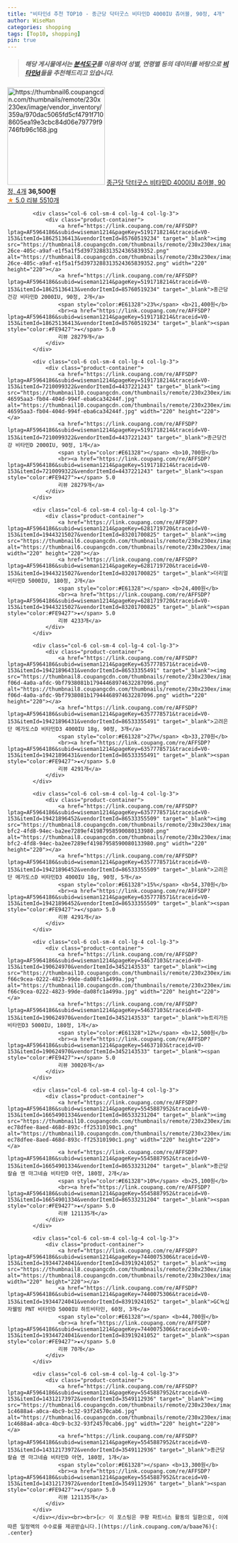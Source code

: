 ```yaml
---
title: "비타민d 추천 TOP10 - 종근당 닥터굿스 비타민D 4000IU 츄어블, 90정, 4개"
author: WiseMan
categories: shopping
tags: [Top10, shopping]
pin: true
---
```


> ##### 해당 게시물에서는 [**분석도구**](https://itemscout.io/)를 이용하여 **성별**, **연령별** 등의 데이터를 바탕으로 [**비타민d**](https://link.coupang.com/a/baae76)들을 추천해드리고 있습니다.
<div class="container"><div class="row">
            <div class="col-6 col-sm-4 col-lg-4 col-lg-3">
                <div class="product-container">
                    <a href="https://link.coupang.com/re/AFFSDP?lptag=AF5964186&subid=wiseman1214&pageKey=5917578114&traceid=V0-153&itemId=10480289478&vendorItemId=87151290082" target="_blank"><img src="https://thumbnail6.coupangcdn.com/thumbnails/remote/230x230ex/image/vendor_inventory/359a/970dac5065fd5cf4791f7108605ea19e3cbc84d06e79779f9746fb96c168.jpg" alt="https://thumbnail6.coupangcdn.com/thumbnails/remote/230x230ex/image/vendor_inventory/359a/970dac5065fd5cf4791f7108605ea19e3cbc84d06e79779f9746fb96c168.jpg" width="220" height="220"></a>
                    <a href="https://link.coupang.com/re/AFFSDP?lptag=AF5964186&subid=wiseman1214&pageKey=5917578114&traceid=V0-153&itemId=10480289478&vendorItemId=87151290082" target="_blank">종근당 닥터굿스 비타민D 4000IU 츄어블, 90정, 4개</a>
                    <span style="color:#E61328"></span> <b>36,500원</b>
                    <br><a href="https://link.coupang.com/re/AFFSDP?lptag=AF5964186&subid=wiseman1214&pageKey=5917578114&traceid=V0-153&itemId=10480289478&vendorItemId=87151290082" target="_blank"><span style="color:#FE9427">★</span> 5.0
                    리뷰 5510개</a>
                </div>
            </div>
            
            <div class="col-6 col-sm-4 col-lg-4 col-lg-3">
                <div class="product-container">
                    <a href="https://link.coupang.com/re/AFFSDP?lptag=AF5964186&subid=wiseman1214&pageKey=5191718214&traceid=V0-153&itemId=18625136413&vendorItemId=85760519234" target="_blank"><img src="https://thumbnail8.coupangcdn.com/thumbnails/remote/230x230ex/image/retail/images/82286447-26ce-405c-a9af-e1f5a1f5d3973288313524365839352.png" alt="https://thumbnail8.coupangcdn.com/thumbnails/remote/230x230ex/image/retail/images/82286447-26ce-405c-a9af-e1f5a1f5d3973288313524365839352.png" width="220" height="220"></a>
                    <a href="https://link.coupang.com/re/AFFSDP?lptag=AF5964186&subid=wiseman1214&pageKey=5191718214&traceid=V0-153&itemId=18625136413&vendorItemId=85760519234" target="_blank">종근당건강 비타민D 2000IU, 90정, 2개</a>
                    <span style="color:#E61328">23%</span> <b>21,400원</b>
                    <br><a href="https://link.coupang.com/re/AFFSDP?lptag=AF5964186&subid=wiseman1214&pageKey=5191718214&traceid=V0-153&itemId=18625136413&vendorItemId=85760519234" target="_blank"><span style="color:#FE9427">★</span> 5.0
                    리뷰 28279개</a>
                </div>
            </div>
            
            <div class="col-6 col-sm-4 col-lg-4 col-lg-3">
                <div class="product-container">
                    <a href="https://link.coupang.com/re/AFFSDP?lptag=AF5964186&subid=wiseman1214&pageKey=5191718214&traceid=V0-153&itemId=7210099322&vendorItemId=4437221243" target="_blank"><img src="https://thumbnail10.coupangcdn.com/thumbnails/remote/230x230ex/image/retail/images/2516919921874013-46595aa3-fb04-404d-994f-eba6ca34244f.jpg" alt="https://thumbnail10.coupangcdn.com/thumbnails/remote/230x230ex/image/retail/images/2516919921874013-46595aa3-fb04-404d-994f-eba6ca34244f.jpg" width="220" height="220"></a>
                    <a href="https://link.coupang.com/re/AFFSDP?lptag=AF5964186&subid=wiseman1214&pageKey=5191718214&traceid=V0-153&itemId=7210099322&vendorItemId=4437221243" target="_blank">종근당건강 비타민D 2000IU, 90정, 1개</a>
                    <span style="color:#E61328"></span> <b>10,700원</b>
                    <br><a href="https://link.coupang.com/re/AFFSDP?lptag=AF5964186&subid=wiseman1214&pageKey=5191718214&traceid=V0-153&itemId=7210099322&vendorItemId=4437221243" target="_blank"><span style="color:#FE9427">★</span> 5.0
                    리뷰 28279개</a>
                </div>
            </div>
            
            <div class="col-6 col-sm-4 col-lg-4 col-lg-3">
                <div class="product-container">
                    <a href="https://link.coupang.com/re/AFFSDP?lptag=AF5964186&subid=wiseman1214&pageKey=6281719720&traceid=V0-153&itemId=19443215027&vendorItemId=83201700825" target="_blank"><img src="https://thumbnail6.coupangcdn.com/thumbnails/remote/230x230ex/image/vendor_inventory/dac9/cad5445d24efb54a9676055712ef5e079838c3be9f2e3527543f60167521.jpg" alt="https://thumbnail6.coupangcdn.com/thumbnails/remote/230x230ex/image/vendor_inventory/dac9/cad5445d24efb54a9676055712ef5e079838c3be9f2e3527543f60167521.jpg" width="220" height="220"></a>
                    <a href="https://link.coupang.com/re/AFFSDP?lptag=AF5964186&subid=wiseman1214&pageKey=6281719720&traceid=V0-153&itemId=19443215027&vendorItemId=83201700825" target="_blank">더리얼 비타민D 5000IU, 180정, 2개</a>
                    <span style="color:#E61328"></span> <b>24,400원</b>
                    <br><a href="https://link.coupang.com/re/AFFSDP?lptag=AF5964186&subid=wiseman1214&pageKey=6281719720&traceid=V0-153&itemId=19443215027&vendorItemId=83201700825" target="_blank"><span style="color:#FE9427">★</span> 5.0
                    리뷰 4233개</a>
                </div>
            </div>
            
            <div class="col-6 col-sm-4 col-lg-4 col-lg-3">
                <div class="product-container">
                    <a href="https://link.coupang.com/re/AFFSDP?lptag=AF5964186&subid=wiseman1214&pageKey=6357778571&traceid=V0-153&itemId=19421896431&vendorItemId=86533355491" target="_blank"><img src="https://thumbnail8.coupangcdn.com/thumbnails/remote/230x230ex/image/retail/images/4be65aa1-f06d-4a0a-afdc-9bf7938081b17944468974632287096.png" alt="https://thumbnail8.coupangcdn.com/thumbnails/remote/230x230ex/image/retail/images/4be65aa1-f06d-4a0a-afdc-9bf7938081b17944468974632287096.png" width="220" height="220"></a>
                    <a href="https://link.coupang.com/re/AFFSDP?lptag=AF5964186&subid=wiseman1214&pageKey=6357778571&traceid=V0-153&itemId=19421896431&vendorItemId=86533355491" target="_blank">고려은단 메가도스D 비타민D3 4000IU 18g, 90정, 3개</a>
                    <span style="color:#E61328">27%</span> <b>33,270원</b>
                    <br><a href="https://link.coupang.com/re/AFFSDP?lptag=AF5964186&subid=wiseman1214&pageKey=6357778571&traceid=V0-153&itemId=19421896431&vendorItemId=86533355491" target="_blank"><span style="color:#FE9427">★</span> 5.0
                    리뷰 4291개</a>
                </div>
            </div>
            
            <div class="col-6 col-sm-4 col-lg-4 col-lg-3">
                <div class="product-container">
                    <a href="https://link.coupang.com/re/AFFSDP?lptag=AF5964186&subid=wiseman1214&pageKey=6357778571&traceid=V0-153&itemId=19421896452&vendorItemId=86533355509" target="_blank"><img src="https://thumbnail8.coupangcdn.com/thumbnails/remote/230x230ex/image/retail/images/cf2d7b50-bfc2-4fd8-94ec-ba2ee7289ef41987958590080133980.png" alt="https://thumbnail8.coupangcdn.com/thumbnails/remote/230x230ex/image/retail/images/cf2d7b50-bfc2-4fd8-94ec-ba2ee7289ef41987958590080133980.png" width="220" height="220"></a>
                    <a href="https://link.coupang.com/re/AFFSDP?lptag=AF5964186&subid=wiseman1214&pageKey=6357778571&traceid=V0-153&itemId=19421896452&vendorItemId=86533355509" target="_blank">고려은단 메가도스D 비타민D3 4000IU 18g, 90정, 5개</a>
                    <span style="color:#E61328">15%</span> <b>54,370원</b>
                    <br><a href="https://link.coupang.com/re/AFFSDP?lptag=AF5964186&subid=wiseman1214&pageKey=6357778571&traceid=V0-153&itemId=19421896452&vendorItemId=86533355509" target="_blank"><span style="color:#FE9427">★</span> 5.0
                    리뷰 4291개</a>
                </div>
            </div>
            
            <div class="col-6 col-sm-4 col-lg-4 col-lg-3">
                <div class="product-container">
                    <a href="https://link.coupang.com/re/AFFSDP?lptag=AF5964186&subid=wiseman1214&pageKey=54637103&traceid=V0-153&itemId=190624970&vendorItemId=3452143533" target="_blank"><img src="https://thumbnail10.coupangcdn.com/thumbnails/remote/230x230ex/image/retail/images/914384863167429-f66c9cea-0222-4823-99de-da08fc1a499a.jpg" alt="https://thumbnail10.coupangcdn.com/thumbnails/remote/230x230ex/image/retail/images/914384863167429-f66c9cea-0222-4823-99de-da08fc1a499a.jpg" width="220" height="220"></a>
                    <a href="https://link.coupang.com/re/AFFSDP?lptag=AF5964186&subid=wiseman1214&pageKey=54637103&traceid=V0-153&itemId=190624970&vendorItemId=3452143533" target="_blank">뉴트리가든 비타민D3 5000IU, 180정, 1개</a>
                    <span style="color:#E61328">12%</span> <b>12,500원</b>
                    <br><a href="https://link.coupang.com/re/AFFSDP?lptag=AF5964186&subid=wiseman1214&pageKey=54637103&traceid=V0-153&itemId=190624970&vendorItemId=3452143533" target="_blank"><span style="color:#FE9427">★</span> 5.0
                    리뷰 30020개</a>
                </div>
            </div>
            
            <div class="col-6 col-sm-4 col-lg-4 col-lg-3">
                <div class="product-container">
                    <a href="https://link.coupang.com/re/AFFSDP?lptag=AF5964186&subid=wiseman1214&pageKey=5545887952&traceid=V0-153&itemId=16654901334&vendorItemId=86533231204" target="_blank"><img src="https://thumbnail10.coupangcdn.com/thumbnails/remote/230x230ex/image/retail/images/877748463388574-ec78dfee-8aed-468d-893c-ff25310190c1.png" alt="https://thumbnail10.coupangcdn.com/thumbnails/remote/230x230ex/image/retail/images/877748463388574-ec78dfee-8aed-468d-893c-ff25310190c1.png" width="220" height="220"></a>
                    <a href="https://link.coupang.com/re/AFFSDP?lptag=AF5964186&subid=wiseman1214&pageKey=5545887952&traceid=V0-153&itemId=16654901334&vendorItemId=86533231204" target="_blank">종근당 칼슘 앤 마그네슘 비타민D 아연, 180정, 2개</a>
                    <span style="color:#E61328">10%</span> <b>25,100원</b>
                    <br><a href="https://link.coupang.com/re/AFFSDP?lptag=AF5964186&subid=wiseman1214&pageKey=5545887952&traceid=V0-153&itemId=16654901334&vendorItemId=86533231204" target="_blank"><span style="color:#FE9427">★</span> 5.0
                    리뷰 121135개</a>
                </div>
            </div>
            
            <div class="col-6 col-sm-4 col-lg-4 col-lg-3">
                <div class="product-container">
                    <a href="https://link.coupang.com/re/AFFSDP?lptag=AF5964186&subid=wiseman1214&pageKey=7440075306&traceid=V0-153&itemId=19344724041&vendorItemId=83919241052" target="_blank"><img src="https://thumbnail8.coupangcdn.com/thumbnails/remote/230x230ex/image/vendor_inventory/f526/6726319c8eb1d06339c88d92b54409d161313fbe9ab33296098ad197f2f0.jpg" alt="https://thumbnail8.coupangcdn.com/thumbnails/remote/230x230ex/image/vendor_inventory/f526/6726319c8eb1d06339c88d92b54409d161313fbe9ab33296098ad197f2f0.jpg" width="220" height="220"></a>
                    <a href="https://link.coupang.com/re/AFFSDP?lptag=AF5964186&subid=wiseman1214&pageKey=7440075306&traceid=V0-153&itemId=19344724041&vendorItemId=83919241052" target="_blank">GC녹십자웰빙 PNT 비타민D 5000IU 하트비타민, 60정, 3개</a>
                    <span style="color:#E61328"></span> <b>44,700원</b>
                    <br><a href="https://link.coupang.com/re/AFFSDP?lptag=AF5964186&subid=wiseman1214&pageKey=7440075306&traceid=V0-153&itemId=19344724041&vendorItemId=83919241052" target="_blank"><span style="color:#FE9427">★</span> 5.0
                    리뷰 70개</a>
                </div>
            </div>
            
            <div class="col-6 col-sm-4 col-lg-4 col-lg-3">
                <div class="product-container">
                    <a href="https://link.coupang.com/re/AFFSDP?lptag=AF5964186&subid=wiseman1214&pageKey=5545887952&traceid=V0-153&itemId=14312173972&vendorItemId=3549112936" target="_blank"><img src="https://thumbnail6.coupangcdn.com/thumbnails/remote/230x230ex/image/retail/images/3731744504814736-1c4688a4-a0ca-4bc9-bc32-93f24570cab6.jpg" alt="https://thumbnail6.coupangcdn.com/thumbnails/remote/230x230ex/image/retail/images/3731744504814736-1c4688a4-a0ca-4bc9-bc32-93f24570cab6.jpg" width="220" height="220"></a>
                    <a href="https://link.coupang.com/re/AFFSDP?lptag=AF5964186&subid=wiseman1214&pageKey=5545887952&traceid=V0-153&itemId=14312173972&vendorItemId=3549112936" target="_blank">종근당 칼슘 앤 마그네슘 비타민D 아연, 180정, 1개</a>
                    <span style="color:#E61328"></span> <b>13,300원</b>
                    <br><a href="https://link.coupang.com/re/AFFSDP?lptag=AF5964186&subid=wiseman1214&pageKey=5545887952&traceid=V0-153&itemId=14312173972&vendorItemId=3549112936" target="_blank"><span style="color:#FE9427">★</span> 5.0
                    리뷰 121135개</a>
                </div>
            </div>
            </div></div><br><br>[👉 이 포스팅은 쿠팡 파트너스 활동의 일환으로, 이에 따른 일정액의 수수료를 제공받습니다.](https://link.coupang.com/a/baae76){: .center}